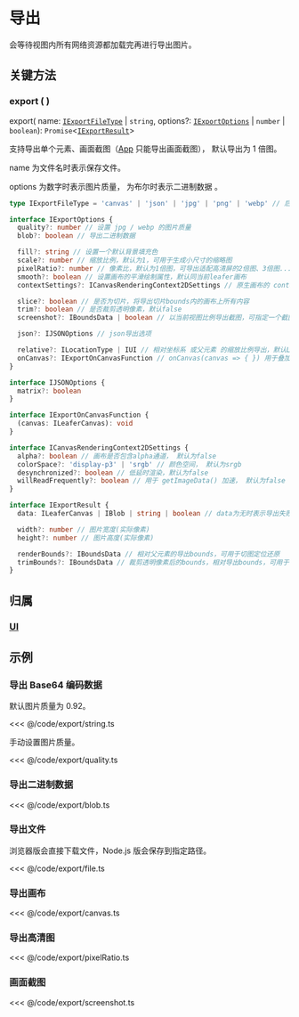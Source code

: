 # 导出

会等待视图内所有网络资源都加载完再进行导出图片。

## 关键方法

### export ( )

export( name: [`IExportFileType`](/api/modules.md#iexportfiletype) | `string`, options?: [`IExportOptions`](/api/interfaces/IExportOptions.md) | `number` | `boolean`): `Promise`<[`IExportResult`](/api/interfaces/IExportResult.md)>

支持导出单个元素、画面截图（[App](/reference/display/App.md) 只能导出画面截图）， 默认导出为 1 倍图。

name 为文件名时表示保存文件。

options 为数字时表示图片质量， 为布尔时表示二进制数据 。

```ts
type IExportFileType = 'canvas' | 'json' | 'jpg' | 'png' | 'webp' // 后续会支持svg、pdf

interface IExportOptions {
  quality?: number // 设置 jpg / webp 的图片质量
  blob?: boolean // 导出二进制数据

  fill?: string // 设置一个默认背景填充色
  scale?: number // 缩放比例，默认为1，可用于生成小尺寸的缩略图
  pixelRatio?: number // 像素比，默认为1倍图，可导出适配高清屏的2倍图、3倍图...
  smooth?: boolean // 设置画布的平滑绘制属性，默认同当前leafer画布
  contextSettings?: ICanvasRenderingContext2DSettings // 原生画布的 context 设置, 默认同当前leafer画布

  slice?: boolean // 是否为切片，将导出切片bounds内的画布上所有内容
  trim?: boolean // 是否裁剪透明像素，默认false
  screenshot?: IBoundsData | boolean // 以当前视图比例导出截图，可指定一个截图区域

  json?: IJSONOptions // json导出选项

  relative?: ILocationType | IUI // 相对坐标系 或父元素 的缩放比例导出，默认Leafer为 inner, 其他元素为 local，可以单独设置: inner |  local | world
  onCanvas?: IExportOnCanvasFunction // onCanvas(canvas => { }) 用于叠加绘制自定义内容
}

interface IJSONOptions {
  matrix?: boolean
}

interface IExportOnCanvasFunction {
  (canvas: ILeaferCanvas): void
}

interface ICanvasRenderingContext2DSettings {
  alpha?: boolean // 画布是否包含alpha通道， 默认为false
  colorSpace?: 'display-p3' | 'srgb' // 颜色空间， 默认为srgb
  desynchronized?: boolean // 低延时渲染，默认为false
  willReadFrequently?: boolean // 用于 getImageData() 加速， 默认为false
}

interface IExportResult {
  data: ILeaferCanvas | IBlob | string | boolean // data为无时表示导出失败

  width?: number // 图片宽度(实际像素)
  height?: number // 图片高度(实际像素)

  renderBounds?: IBoundsData // 相对父元素的导出bounds，可用于切图定位还原
  trimBounds?: IBoundsData // 裁剪透明像素后的bounds，相对导出bounds，可用于切图定位还原
}
```

## 归属

### [UI](/reference/display/UI.md#导入导出)

## 示例

### 导出 Base64 编码数据

默认图片质量为 0.92。

<<< @/code/export/string.ts

手动设置图片质量。

<<< @/code/export/quality.ts

### 导出二进制数据

<<< @/code/export/blob.ts

### 导出文件

浏览器版会直接下载文件，Node.js 版会保存到指定路径。

<<< @/code/export/file.ts

### 导出画布

<<< @/code/export/canvas.ts

### 导出高清图

<<< @/code/export/pixelRatio.ts

### 画面截图

<<< @/code/export/screenshot.ts
